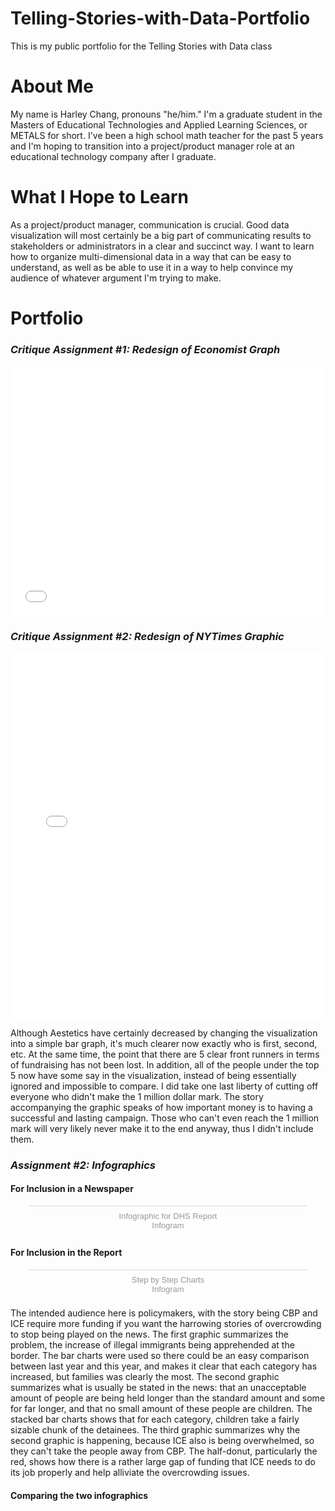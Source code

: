# Telling-Stories-with-Data-Portfolio
This is my public portfolio for the Telling Stories with Data class
# About Me
My name is Harley Chang, pronouns "he/him."  I'm a graduate student in the Masters of Educational Technologies and Applied Learning Sciences, or METALS for short.  I've been a high school math teacher for the past 5 years and I'm hoping to transition into a project/product manager role at an educational technology company after I graduate.
# What I Hope to Learn
As a project/product manager, communication is crucial.  Good data visualization will most certainly be a big part of communicating results to stakeholders or administrators in a clear and succinct way.  I want to learn how to organize multi-dimensional data in a way that can be easy to understand, as well as be able to use it in a way to help convince my audience of whatever argument I'm trying to make.
# Portfolio
### _Critique Assignment #1: Redesign of Economist Graph_

<iframe title="Average Number of Likes Per Facebook Post" aria-label="Column Chart" id="datawrapper-chart-UhfXq" src="//datawrapper.dwcdn.net/UhfXq/1/" scrolling="no" frameborder="0" style="width: 0; min-width: 100% !important; border: none;" height="400"></iframe><script type="text/javascript">!function(){"use strict";window.addEventListener("message",function(a){if(void 0!==a.data["datawrapper-height"])for(var e in a.data["datawrapper-height"]){var t=document.getElementById("datawrapper-chart-"+e)||document.querySelector("iframe[src*='"+e+"']");t&&(t.style.height=a.data["datawrapper-height"][e]+"px")}})}();</script>

### _Critique Assignment #2: Redesign of NYTimes Graphic_

<iframe title="In 2020 Democratic Fund-Raising, Five Candidates Stand Out" aria-label="Bar Chart" id="datawrapper-chart-jZJQn" src="//datawrapper.dwcdn.net/jZJQn/1/" scrolling="no" frameborder="0" style="width: 0; min-width: 100% !important; border: none;" height="585"></iframe><script type="text/javascript">!function(){"use strict";window.addEventListener("message",function(a){if(void 0!==a.data["datawrapper-height"])for(var e in a.data["datawrapper-height"]){var t=document.getElementById("datawrapper-chart-"+e)||document.querySelector("iframe[src*='"+e+"']");t&&(t.style.height=a.data["datawrapper-height"][e]+"px")}})}();</script>

Although Aestetics have certainly decreased by changing the visualization into a simple bar graph, it's much clearer now exactly who is first, second, etc.  At the same time, the point that there are 5 clear front runners in terms of fundraising has not been lost.  In addition, all of the people under the top 5 now have some say in the visualization, instead of being essentially ignored and impossible to compare.  I did take one last liberty of cutting off everyone who didn't make the 1 million dollar mark.  The story accompanying the graphic speaks of how important money is to having a successful and lasting campaign.  Those who can't even reach the 1 million mark will very likely never make it to the end anyway, thus I didn't include them.

### _Assignment #2: Infographics_

#### For Inclusion in a Newspaper
<div class="infogram-embed" data-id="45f99a97-101c-4c1b-9289-809020936d69" data-type="interactive" data-title="Infographic for DHS Report"></div><script>!function(e,t,s,i){var n="InfogramEmbeds",o=e.getElementsByTagName("script")[0],d=/^http:/.test(e.location)?"http:":"https:";if(/^\/{2}/.test(i)&&(i=d+i),window[n]&&window[n].initialized)window[n].process&&window[n].process();else if(!e.getElementById(s)){var r=e.createElement("script");r.async=1,r.id=s,r.src=i,o.parentNode.insertBefore(r,o)}}(document,0,"infogram-async","https://e.infogram.com/js/dist/embed-loader-min.js");</script><div style="padding:8px 0;font-family:Arial!important;font-size:13px!important;line-height:15px!important;text-align:center;border-top:1px solid #dadada;margin:0 30px"><a href="https://infogram.com/45f99a97-101c-4c1b-9289-809020936d69" style="color:#989898!important;text-decoration:none!important;" target="_blank">Infographic for DHS Report</a><br><a href="https://infogram.com" style="color:#989898!important;text-decoration:none!important;" target="_blank" rel="nofollow">Infogram</a></div>



#### For Inclusion in the Report
<div class="infogram-embed" data-id="45f99a97-101c-4c1b-9289-809020936d69" data-type="interactive" data-title="Step by Step Charts"></div><script>!function(e,t,s,i){var n="InfogramEmbeds",o=e.getElementsByTagName("script")[0],d=/^http:/.test(e.location)?"http:":"https:";if(/^\/{2}/.test(i)&&(i=d+i),window[n]&&window[n].initialized)window[n].process&&window[n].process();else if(!e.getElementById(s)){var r=e.createElement("script");r.async=1,r.id=s,r.src=i,o.parentNode.insertBefore(r,o)}}(document,0,"infogram-async","https://e.infogram.com/js/dist/embed-loader-min.js");</script><div style="padding:8px 0;font-family:Arial!important;font-size:13px!important;line-height:15px!important;text-align:center;border-top:1px solid #dadada;margin:0 30px"><a href="https://infogram.com/45f99a97-101c-4c1b-9289-809020936d69" style="color:#989898!important;text-decoration:none!important;" target="_blank">Step by Step Charts</a><br><a href="https://infogram.com" style="color:#989898!important;text-decoration:none!important;" target="_blank" rel="nofollow">Infogram</a></div>

The intended audience here is policymakers, with the story being CBP and ICE require more funding if you want the harrowing stories of overcrowding to stop being played on the news.  The first graphic summarizes the problem, the increase of illegal immigrants being apprehended at the border.  The bar charts were used so there could be an easy comparison between last year and this year, and makes it clear that each category has increased, but families was clearly the most.  The second graphic summarizes what is usually be stated in the news: that an unacceptable amount of people are being held longer than the standard amount and some for far longer, and that no small amount of these people are children.  The stacked bar charts shows that for each category, children take a fairly sizable chunk of the detainees.  The third graphic summarizes why the second graphic is happening, because ICE also is being overwhelmed, so they can't take the people away from CBP.  The half-donut, particularly the red, shows how there is a rather large gap of funding that ICE needs to do its job properly and help alliviate the overcrowding issues.

#### Comparing the two infographics
